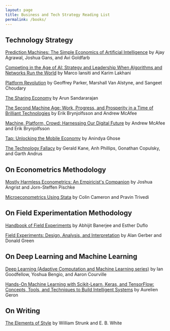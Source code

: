 ```yaml
---
layout: page
title: Business and Tech Strategy Reading List
permalink: /books/
---
```


## Technology Strategy

[Prediction Machines: The Simple Economics of Artificial Intelligence](https://amzn.to/39aRRl1) by Ajay Agrawal, Joshua Gans, and Avi Goldfarb

[Competing in the Age of AI: Strategy and Leadership When Algorithms and Networks Run the World](https://amzn.to/2QiYol2) by Marco Iansiti and Karim Lakhani

[Platform Revolution](https://amzn.to/2PVai5T) by Geoffrey Parker, Marshall Van Alstyne, and Sangeet Choudary

[The Sharing Economy](https://amzn.to/2MmK3Tq) by Arun Sandararajan

[The Second Machine Age: Work, Progress, and Prosperity in a Time of Brilliant Technologies](https://amzn.to/373BTHB) by Erik Brynjolfsson and Andrew McAfee

[Machine, Platform, Crowd: Harnessing Our Digital Future](https://amzn.to/36ZRlV2) by Andrew McAfee and Erik Brynjolfsson

[Tap: Unlocking the Mobile Economy](https://amzn.to/2sTZdJg) by Anindya Ghose

[The Technology Fallacy](https://amzn.to/2PQo21G) by Gerald Kane, Anh Phillips, Gonathan Copulsky, and Garth Andrus


## On Econometrics Methodology

[Mostly Harmless Econometrics: An Empiricist's Companion](https://amzn.to/2F0bGOp) by Joshua Angrist and Jorn-Steffen Pischke

[Microeconometrics Using Stata](https://amzn.to/34STSPF) by Colin Cameron and Pravin Trivedi


## On Field Experimentation Methodology

[Handbook of Field Experiments](https://amzn.to/35SJHvB) by Abhijit Banerjee and Esther Duflo

[Field Experiments: Design, Analysis, and Interpretation](https://amzn.to/2MnQoyc) by Alan Gerber and Donald Green


## On Deep Learning and Machine Learning

[Deep Learning (Adaptive Computation and Machine Learning series)](https://amzn.to/2s4es2d) by Ian Goodfellow, Yoshua Bengio, and Aaron Courville

[Hands-On Machine Learning with Scikit-Learn, Keras, and TensorFlow: Concepts, Tools, and Techniques to Build Intelligent Systems](https://amzn.to/2MmoEtS) by Aurelien Geron


## On Writing
[The Elements of Style](https://amzn.to/2Zocw0v) by William Strunk and E. B. White



